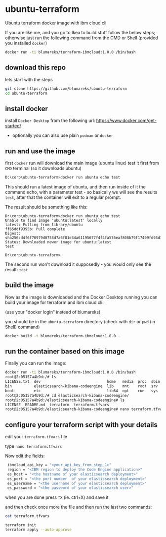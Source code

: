 # ubuntu-terraform
Ubuntu terraform docker image with ibm cloud cli


If you are like me, and you go to Ikea to build stuff follow the below steps;
otherwise just run the following command from the CMD or Shell (provided you installed `docker`)

```sh
docker run -ti blumareks/terraform-ibmcloud:1.0.0 /bin/bash
```

## download this repo
lets start with the steps

```sh
git clone https://github.com/blumareks/ubuntu-terraform
cd ubuntu-terraform
```

## install docker
install `Docker Desktop` from the following url: https://www.docker.com/get-started/
- optionally you can also use plain `podman` or `docker`

## run and use the image 
first `docker` run will download the main image (ubuntu linux)
test it first from `CMD` terminal (so it downloads ubuntu)

```sh
D:\corp\ubuntu-terraform>docker run ubuntu echo test
```
This should run a latest image of ubuntu, and then run inside of it the command echo, with a parameter test - so basically we will see the results `test`, after that the container will exit to a regular prompt.

The result should be something like this:

```
D:\corp\ubuntu-terraform>docker run ubuntu echo test
Unable to find image 'ubuntu:latest' locally
latest: Pulling from library/ubuntu
ff65ddf9395b: Pull complete
Digest: sha256:d4f6f70979d0758d7a6f81e34a61195677f4f4fa576eaf808b79f17499fd93d1
Status: Downloaded newer image for ubuntu:latest
test

D:\corp\ubuntu-terraform>
```

The second run won't download it supposedly - you would only see the result: `test`


## build the image
Now as the image is downloaded and the Docker Desktop running you can build your image for terraform and ibm cloud cli:

(use your "docker login" instead of blumareks)

you should be in the `ubuntu-terraform` directory (check with `dir` or `pwd` (in Shell) command)

```sh
docker build -t blumareks/terraform-ibmcloud:1.0.0 .
```

## run the container based on this image
Finally you can run the image:
```sh
docker run -ti blumareks/terraform-ibmcloud:1.0.0 /bin/bash
root@2c05157a4b9d:/# ls
LICENSE.txt  dev                              home   media  proc  sbin  terraform_1.9.8_linux_amd64.zip  var
bin          elasticsearch-kibana-codeengine  lib    mnt    root  srv   tmp
boot         etc                              lib64  opt    run   sys   usr
root@2c05157a4b9d:/# cd elasticsearch-kibana-codeengine/
root@2c05157a4b9d:/elasticsearch-kibana-codeengine# ls
LICENSE  README.md  terraform  terraform.tfvars
root@2c05157a4b9d:/elasticsearch-kibana-codeengine# nano terraform.tfvars
```

## configure your terraform script with your details
edit your `terraform.tfvars` file

type `nano terraform.tfvars`

Now edit the fields:
```sh
 ibmcloud_api_key = "<your_api_key_from_step_1>"
 region = "<IBM region to deploy the Code Engine application>"
 es_host = "<the hostname of your elasticsearch deployment>"
 es_port = "<the port number  of your elasticsearch deployment>"
 es_username = "<the username of your elasticsearch deployment>"
 es_password = "<the password of your elasticsearch user>"
```
when you are done press `^X` (ie. ctrl+X) and save it

and then check once more the file and then run the last two commands:
```sh
cat terraform.tfvars

terraform init 
terraform apply --auto-approve
```

